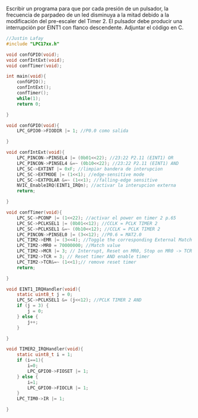 Escribir un programa para que por cada presión de un pulsador, la frecuencia de parpadeo de un led disminuya a la mitad debido a la modificación del pre-escaler del Timer 2. El pulsador debe producir una interrupción por EINT1 con flanco descendente. Adjuntar el código en C.

```C
//Justin Lafay
#include "LPC17xx.h"

void confGPIO(void);
void confIntExt(void);
void confTimer(void);

int main(void){
	confGPIO();
	confIntExt();
	confTimer();
	while(1);
	return 0;

}

void confGPIO(void){
	LPC_GPIO0->FIODIR |= 1; //P0.0 como salida

}

void confIntExt(void){
	LPC_PINCON->PINSEL4 |= (0b01<<22); //23:22 P2.11 (EINT1) OR
	LPC_PINCON->PINSEL4 &=~ (0b10<<22); //23:22 P2.11 (EINT1) AND
	LPC_SC->EXTINT |= 0xF; //limpiar bandera de interupcion
	LPC_SC->EXTMODE |= (1<<1); //edge-sensitive mode
	LPC_SC->EXTPOLAR &=~ (1<<1); //falling-edge sensitive
	NVIC_EnableIRQ(EINT1_IRQn); //activar la interupcion externa
	return;

}

void confTimer(void){
	LPC_SC->PCONP |= (1<<22); //activar el power en timer 2 p.65
	LPC_SC->PCLKSEL1 |= (0b01<<12); //CCLK = PCLK TIMER 2
	LPC_SC->PCLKSEL1 &=~ (0b10<<12); //CCLK = PCLK TIMER 2
	LPC_PINCON->PINSEL0 |= (3<<12); //P0.6 = MAT2.0
	LPC_TIM2->EMR |= (3<<4); //Toggle the corresponding External Match bit/output.
	LPC_TIM2->MR0 = 70000000; //Match value
	LPC_TIM2->MCR |= 3; // Interrupt, Reset on MR0, Stop on MR0 -> TCR = 0
	LPC_TIM2->TCR = 3; // Reset timer AND enable timer
	LPC_TIM2->TCR&=~ (1<<1);// remove reset timer
	return;

}

void EINT1_IRQHandler(void){
	static uint8_t j = 0;
	LPC_SC->PCLKSEL1 &= (j<<12); //PCLK TIMER 2 AND
	if (j = 3) {
		j = 0;
	} else {
		j++;
	}

}

void TIMER2_IRQHandler(void){
	static uint8_t i = 1;
	if (i==1){
		i=0;
		LPC_GPIO0->FIOSET |= 1;
	} else {
		i=1;
		LPC_GPIO0->FIOCLR |= 1;
	}
	LPC_TIM0->IR |= 1;

}

```